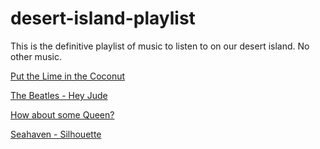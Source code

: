 # desert-island-playlist
This is the definitive playlist of music to listen to on our desert island. No other music.

[Put the Lime in the Coconut](https://www.youtube.com/watch?v=5LxC3M-Yngs)

[The Beatles - Hey Jude](https://www.youtube.com/watch?v=A_MjCqQoLLA)

[How about some Queen?](https://www.youtube.com/watch?v=a01QQZyl-_I)

[Seahaven - Silhouette](https://www.youtube.com/watch?v=uFEouT53IMI)
